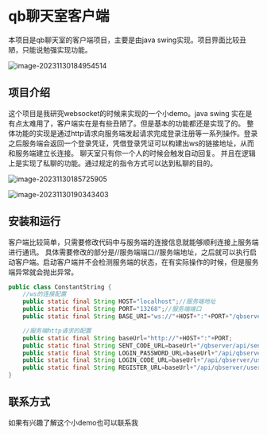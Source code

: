 # qb聊天室客户端

本项目是qb聊天室的客户端项目，主要是由java swing实现。项目界面比较丑陋，只能说勉强实现功能。

![image-20231130184954514](https://cdn.jsdelivr.net/gh/YuanErya/pictures@main/img/202311301849546.png)

## 项目介绍
这个项目是我研究websocket的时候来实现的一个小demo。java swing 实在是有点太难用了，客户端实在是有些丑陋了。但是基本的功能都还是实现了的。
整体功能的实现是通过http请求向服务端发起请求完成登录注册等一系列操作。登录之后服务端会返回一个登录凭证，凭借登录凭证可以构建出ws的链接地址，从而和服务端建立长连接。
聊天室只有你一个人的时候会触发自动回复。
并且在逻辑上是实现了私聊的功能。通过规定的指令方式可以达到私聊的目的。



![image-20231130185725905](https://cdn.jsdelivr.net/gh/YuanErya/pictures@main/img/202311301857933.png)

![image-20231130190343403](https://cdn.jsdelivr.net/gh/YuanErya/pictures@main/img/202311301903437.png)

## 安装和运行

客户端比较简单，只需要修改代码中与服务端的连接信息就能够顺利连接上服务端进行通讯。
具体需要修改的部分是//服务端端口//服务端地址，之后就可以执行启动客户端。启动客户端并不会检测服务端的状态，在有实际操作的时候，但是服务端异常就会抛出异常。

````java
public class ConstantString {
    //ws的连接配置
    public static final String HOST="localhost";//服务端地址
    public static final String PORT="13268";//服务端端口
    public static final String BASE_URI="ws://"+HOST+":"+PORT+"/qbserver/";

    //服务端http请求的配置
    public static final String baseUrl="http://"+HOST+":"+PORT;
    public static final String SENT_CODE_URL=baseUrl+"/qbserver/api/sentEmailCode";
    public static final String LOGIN_PASSWORD_URL=baseUrl+"/api/qbserver/user/login/password";
    public static final String LOGIN_CODE_URL=baseUrl+"/api/qbserver/user/login/code";
    public static final String REGISTER_URL=baseUrl+"/api/qbserver/user/register";
}
````

## 联系方式

如果有兴趣了解这个小demo也可以联系我
